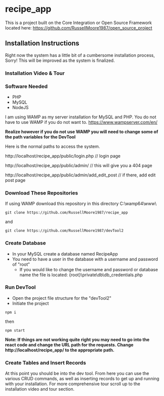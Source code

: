 # recipe_app
This is a project built on the Core Integration or Open Source Framework 
located here: https://github.com/RussellMoore1987/open_source_project

## Installation Instructions
Right now the system has a little bit of a cumbersome installation process, Sorry! This will be improved as the system is finalized.

### Installation Video & Tour

### Software Needed
- PHP
- MySQL
- NodeJS

I am using WAMP as my server installation for MySQL and PHP. You do not have to use WAMP if you do not want to. https://www.wampserver.com/en/

**Realize however if you do not use WAMP you will need to change some of the path variables for the DevTool**

Here is the normal paths to access the system.

http://localhost/recipe_app/public/login.php // login page

http://localhost/recipe_app/public/admin/ // this will give you a 404 page

http://localhost/recipe_app/public/admin/add_edit_post // if there, add edit post page 

### Download These Repositories
If using WAMP download this repository in this directory C:\wamp64\www\
```
git clone https://github.com/RussellMoore1987/recipe_app
```

and
```
git clone https://github.com/RussellMoore1987/devTool2
```

### Create Database
- In your MySQL create a database named RecipeApp
- You need to have a user in the database with a username and password of "root"
    - If you would like to change the username and password or database name the file is located: {root}\private\db\db_credentials.php

### Run DevTool
- Open the project file structure for the "devTool2" 
- Initiate the project 
```
npm i
```
then 
```
npm start
```

**Note: If things are not working quite right you may need to go into the react code and change the URL path for the requests. Change http://localhost/recipe_app/ to the appropriate path.**

### Create Tables and Insert Records
At this point you should be into the dev tool. From here you can use the various CRUD commands, as well as inserting records to get up and running with your installation. For more comprehensive tour scroll up to the installation video and tour section.


